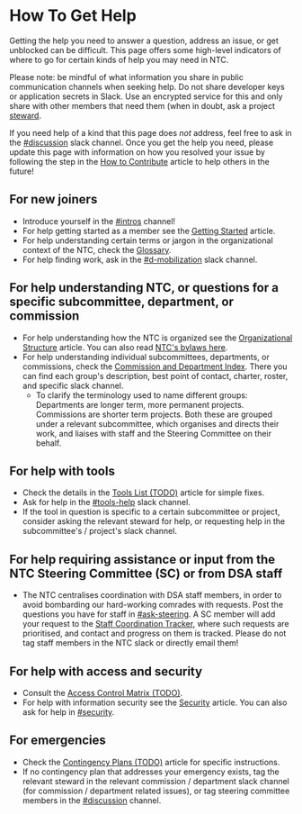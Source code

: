 # How To Get Help

Getting the help you need to answer a question, address an issue, or get unblocked can be difficult. This page offers some high-level indicators of where to go for certain kinds of help you may need in NTC. 

Please note: be mindful of what information you share in public communication channels when seeking help. Do not share developer keys or application secrets in Slack. Use an encrypted service for this and only share with other members that need them (when in doubt, ask a project [steward](./stewards.md).

If you need help of a kind that this page does _not_ address, feel free to ask in the [#discussion](https://dsa-ntc.slack.com/channels/discussion) slack channel. Once you get the help you need, please update this page with information on how you resolved your issue by following the step in the [How to Contribute](./contributing.md) article to help others in the future!


## For new joiners
- Introduce yourself in the [#intros](https://dsa-ntc.slack.com/channels/intros) channel!
- For help getting started as a member see the [Getting Started](./getting-started.md) article.
- For help understanding certain terms or jargon in the organizational context of the NTC, check the [Glossary](./glossary.md).
- For help finding work, ask in the [#d-mobilization](https://dsa-ntc.slack.com/channels/d-mobilization) slack channel.

## For help understanding NTC, or questions for a specific subcommittee, department, or commission
- For help understanding how the NTC is organized see the [Organizational Structure](./organizational-structure.md) article. You can also read [NTC's bylaws here](https://docs.google.com/document/d/1f6gXZQEpmPoq1e3EMM6-CFhvdx13SBdZ-4M1qll4N3I/edit?pli=1#heading=h.ysma9w294984).
- For help understanding individual subcommittees, departments, or commissions, check the [Commission and Department Index](https://docs.google.com/spreadsheets/d/1n3i9pnLHmOJ4yOFM9rBIzuDEoakuzphUpMMTPc2iY4A/edit#gid=153312569). There you can find each group's description, best point of contact, charter, roster, and specific slack channel.
  - To clarify the terminology used to name different groups: Departments are longer term, more permanent projects. Commissions are shorter term projects. Both these are grouped under a relevant subcommittee, which organises and directs their work, and liaises with staff and the Steering Committee on their behalf.

## For help with tools
- Check the details in the [Tools List (TODO)](#) article for simple fixes.
- Ask for help in the [#tools-help](https://dsa-ntc.slack.com/channels/tools-help) slack channel.
- If the tool in question is specific to a certain subcommittee or project, consider asking the relevant steward for help, or requesting help in the subcommittee's / project's slack channel.

## For help requiring assistance or input from the NTC Steering Committee (SC) or from DSA staff
- The NTC centralises coordination with DSA staff members, in order to avoid bombarding our hard-working comrades with requests. Post the questions you have for staff in [#ask-steering](https://dsa-ntc.slack.com/channels/ask-steering). A SC member will add your request to the [Staff Coordination Tracker](https://docs.google.com/document/d/1zJmWGcNgOwEWhQBN8RgPc38lqTrdG9CbzqJS2pXea84/edit), where such requests are prioritised, and contact and progress on them is tracked. Please do not tag staff members in the NTC slack or directly email them!

## For help with access and security
- Consult the [Access Control Matrix (TODO)](#).
- For help with information security see the [Security](./security.md) article. You can also ask for help in [#security](https://dsa-ntc.slack.com/channels/security).

## For emergencies
- Check the [Contingency Plans (TODO)](#) article for specific instructions.
- If no contingency plan that addresses your emergency exists, tag the relevant steward in the relevant commission / department slack channel (for commission / department related issues), or tag steering committee members in the [#discussion](https:dsa-ntc.slack.com/channels/discussion) channel. 